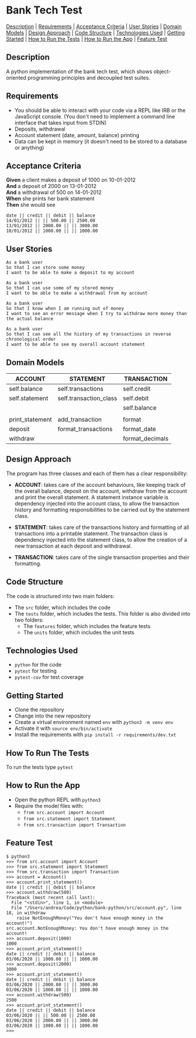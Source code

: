 # Bank Tech Test

[Description](#description) | [Requirements](#requirements) | [Acceptance Criteria](#acceptance-criteria) | [User Stories](#user-stories) | [Domain Models](#domain-models) | [Design Approach](#design-approach) | [Code Structure](#code-structure) | [Technologies Used](#technologies-used) | [Getting Started](#getting-started) | [How to Run the Tests](#how-to-run-the-tests) | [How to Run the App](#how-to-run-the-app) | [Feature Test](#feature-test)

## Description

A python implementation of the bank tech test, which shows object-oriented programming principles and decoupled test suites.

## Requirements

* You should be able to interact with your code via a REPL like IRB or the JavaScript console.  (You don't need to implement a command line interface that takes input from STDIN)
* Deposits, withdrawal
* Account statement (date, amount, balance) printing
* Data can be kept in memory (it doesn't need to be stored to a database or anything)

## Acceptance Criteria

**Given** a client makes a deposit of 1000 on 10-01-2012  
**And** a deposit of 2000 on 13-01-2012  
**And** a withdrawal of 500 on 14-01-2012  
**When** she prints her bank statement  
**Then** she would see

```
date || credit || debit || balance
14/01/2012 || || 500.00 || 2500.00
13/01/2012 || 2000.00 || || 3000.00
10/01/2012 || 1000.00 || || 1000.00
```
                  
## User Stories

```
As a bank user
So that I can store some money
I want to be able to make a deposit to my account
```

```
As a bank user
So that I can use some of my stored money
I want to be able to make a withdrawal from my account
```

```
As a bank user
So that I know when I am running out of money
I want to see an error message when I try to withdraw more money than the actual balance
```

```
As a bank user
So that I can see all the history of my transactions in reverse chronological order
I want to be able to see my overall account statement
```

## Domain Models

| ACCOUNT         | STATEMENT               | TRANSACTION
| --------------- | ----------------------- | ---------------
| self.balance    | self.transactions       | self.credit
| self.statement  | self.transaction_class  | self.debit
|                 |                         | self.balance
|                 |                         |
| print_statement | add_transaction         | format
| deposit         | format_transactions     | format_date
| withdraw        |                         | format_decimals

## Design Approach

The program has three classes and each of them has a clear responsibility:

- **ACCOUNT**: takes care of the account behaviours, like keeping track of the overall balance, deposit on the account, withdraw from the account and print the overall statement. A statement instance variable is dependency injected into the account class, to allow the transaction history and formatting responsibilities to be carried out by the statement class.

- **STATEMENT**: takes care of the transactions history and formatting of all transactions into a printable statement. The transaction class is dependency injected into the statement class, to allow the creation of a new transaction at each deposit and withdrawal.

- **TRANSACTION**: takes care of the single transaction properties and their formatting.

## Code Structure

The code is structured into two main folders:
- The ```src``` folder, which includes the code
- The ```tests``` folder, which includes the tests. This folder is also divided into two folders:
  - The ```features``` folder, which includes the feature tests
  - The ```units``` folder, which includes the unit tests

## Technologies Used

* ```python``` for the code
* ```pytest``` for testing
* ```pytest-cov``` for test coverage

## Getting Started

* Clone the repository
* Change into the new repository
* Create a virtual environment named ```env``` with ```python3 -m venv env```
* Activate it with ```source env/bin/activate```
* Install the requirements with ```pip install -r requirements/dev.txt```

## How To Run The Tests

To run the tests type ```pytest```

## How to Run the App

* Open the python REPL with ```python3```
* Require the model files with:
  - ```from src.account import Account```
  - ```from src.statement import Statement```
  - ```from src.transaction import Transaction```

## Feature Test

```
$ python3
>>> from src.account import Account
>>> from src.statement import Statement
>>> from src.transaction import Transaction
>>> account = Account()
>>> account.print_statement()
date || credit || debit || balance
>>> account.withdraw(500)
Traceback (most recent call last):
  File "<stdin>", line 1, in <module>
  File "/Users/andrea/Code/python/bank-python/src/account.py", line 18, in withdraw
    raise NotEnoughMoney("You don't have enough money in the account!")
src.account.NotEnoughMoney: You don't have enough money in the account!
>>> account.deposit(1000)
1000
>>> account.print_statement()
date || credit || debit || balance
03/06/2020 || 1000.00 || || 1000.00
>>> account.deposit(2000)
3000
>>> account.print_statement()
date || credit || debit || balance
03/06/2020 || 2000.00 || || 3000.00
03/06/2020 || 1000.00 || || 1000.00
>>> account.withdraw(500)
2500
>>> account.print_statement()
date || credit || debit || balance
03/06/2020 || || 500.00 || 2500.00
03/06/2020 || 2000.00 || || 3000.00
03/06/2020 || 1000.00 || || 1000.00
>>> 
```
